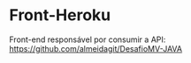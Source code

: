 # Front-Heroku

Front-end responsável por consumir a API: https://github.com/almeidagit/DesafioMV-JAVA
